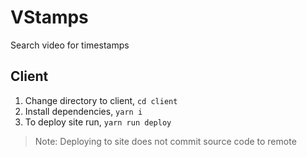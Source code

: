 # VStamps
Search video for timestamps

## Client
1. Change directory to client, ```cd client``` 
2. Install dependencies, ```yarn i```
3. To deploy site run, ```yarn run deploy```
>Note: Deploying to site does not commit source code to remote
